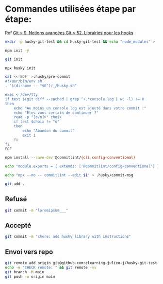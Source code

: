 # Commandes utilisées étape par étape:

Ref [Git > 9. Notions avancées Git > 52. Librairies pour les hooks](https://dyma.fr/developer/list/chapters/core/5e7bbf46a673090444ec2c80/lesson/git/5e7e75fa03ef627d0ff7e401/9/2)


```sh
mkdir -p husky-git-test && cd husky-git-test && echo "node_modules" > .gitignore && cat ../readme.md > readme.md
```


```sh
npm init -y
```


```sh 
git init
```


```sh
npx husky init
```


```sh
cat <<'EOF' >.husky/pre-commit
#!/usr/bin/env sh
. "$(dirname -- "$0")/_/husky.sh"

exec < /dev/tty
if test $(git diff --cached | grep ^+.*console.log | wc -l) != 0
then
    echo "Au moins un console.log est ajouté dans votre commit !"
    echo "Êtes-vous certain de continuer ?"
    read -p "[o/n]>" choix
    if test $choix != "o"
    then
        echo "Abandon du commit"
        exit 1
    fi
fi
EOF
```


```sh
npm install --save-dev @commitlint/{cli,config-conventional}
```


```sh
echo "module.exports = { extends: ['@commitlint/config-conventional'] };" > commitlint.config.js
```


```sh
echo "npx --no -- commitlint --edit $1" > .husky/commit-msg
```


```sh
git add .
```


## Refusé
```sh
git commit -m "loremipsum___"
```


## Accepté
```sh
git commit -m "chore: add husky library with instructions" 
```

## Envoi vers repo
```sh
git remote add origin git@github.com:elearning-julien-j/husky-git-test.git
echo -e "CHECK remote: " && git remote -vv
git branch -M main
git push -u origin main
```
